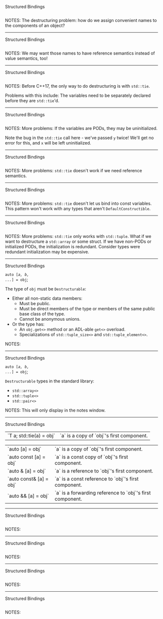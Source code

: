 <div class="slide-title">Structured Bindings</div>

<pre><code class='sample' sample='cpp17_features/01_language_structured_bindings/00_cpp98_point3d_manual_value_semantics.cpp#primary'></code></pre>

NOTES:
The destructuring problem: how do we assign convenient names to the components of an object?

---

<div class="slide-title">Structured Bindings</div>

<pre><code class='sample' sample='cpp17_features/01_language_structured_bindings/01_cpp98_point3d_manual_reference_semantics.cpp#primary'></code></pre>

NOTES:
We may want those names to have reference semantics instead of value semantics, too!

---

<div class="slide-title">Structured Bindings</div>

<pre><code class='sample' sample='cpp17_features/01_language_structured_bindings/10_cpp11_std_tuple_std_tie_value_semantics.cpp#primary'></code></pre>

NOTES:
Before C++17, the only way to do destructuring is with `std::tie`.

Problems with this include:
The variables need to be separately declared before they are `std::tie`'d.

---

<div class="slide-title">Structured Bindings</div>

<pre><code class='sample' sample='cpp17_features/01_language_structured_bindings/11_cpp11_std_tuple_std_tie_repeated_name_bug.cpp#primary'></code></pre>

NOTES:
More problems:
If the variables are PODs, they may be uninitialized.

Note the bug in the `std::tie` call here - we've passed `y` twice!
We'll get no error for this, and `x` will be left uninitialized.

---

<div class="slide-title">Structured Bindings</div>

<pre><code class='sample' sample='cpp17_features/01_language_structured_bindings/12_cpp11_std_tuple_std_tie_reference_semantics.cpp#primary'></code></pre>

NOTES:
More problems:
`std::tie` doesn't work if we need reference semantics.

---

<div class="slide-title">Structured Bindings</div>

<pre><code class='sample' sample='cpp17_features/01_language_structured_bindings/13_cpp11_std_tuple_std_tie_const.cpp#primary'></code></pre>

NOTES:
More problems:
`std::tie` doesn't let us bind into const variables.
This pattern won't work with any types that aren't `DefaultConstructible`.

---

<div class="slide-title">Structured Bindings</div>

<pre><code class='sample' sample='cpp17_features/01_language_structured_bindings/20_cpp11_point3d_and_std_array_std_tie.cpp#primary'></code></pre>

NOTES:
More problems:
`std::tie` only works with `std::tuple`. What if we want to destructure a `std::array` or some struct.
If we have non-PODs or initialized PODs, the initialization is redundant. Consider types were redundant initialization may be expensive.

---

<div class="slide-title">Structured Bindings</div>

`auto [`<i><code>a, b, ...</code></i>`] = obj`;

The type of `obj` must be `Destructurable`:
* Either all non-static data members:
  * Must be public.
  * Must be direct members of the type or members of the same public base class of the type.
  * Cannot be anonymous unions.
* Or the type has:
  * An `obj.get<>` method or an ADL-able `get<>` overload.
  * Specializations of `std::tuple_size<>` and `std::tuple_element<>`.

NOTES:

---

<div class="slide-title">Structured Bindings</div>

`auto [`<i><code>a, b, ...</code></i>`] = obj`;

`Destructurable` types in the standard library:
* `std::array<>`
* `std::tuple<>`
* `std::pair<>`

NOTES:
This will only display in the notes window.

---

<div class="slide-title">Structured Bindings</div>

<table>
<tr><td>`T a; std::tie(a) = obj`</td><td>`a` is a copy of `obj`'s first component.</td></tr>
</table>

<table>
<tr><td>`auto         [a] = obj`</td><td>`a` is a copy of `obj`'s first component.</td></tr>
<tr><td>`auto const   [a] = obj`</td><td>`a` is a const copy of `obj`'s first component.</td></tr>
<tr><td>`auto      &  [a] = obj`</td><td>`a` is a reference to `obj`'s first component.</td></tr>
<tr><td>`auto const&  [a] = obj`</td><td>`a` is a const reference to `obj`'s first component.</td></tr>
<tr><td>`auto      && [a] = obj`</td><td>`a` is a forwarding reference to `obj`'s first component.</td></tr>
</table>

---

<div class="slide-title">Structured Bindings</div>

<pre><code class='sample' sample='cpp17_features/01_language_structured_bindings/30_cpp17_point3d_std_array_and_std_tuple_structured_bindings_value_semantics.cpp#primary'></code></pre>

NOTES:

---

<div class="slide-title">Structured Bindings</div>

<pre><code class='sample' sample='cpp17_features/01_language_structured_bindings/31_cpp17_point3d_structured_bindings_reference_semantics.cpp#primary'></code></pre>

NOTES:

---

<div class="slide-title">Structured Bindings</div>

<pre><code class='sample' sample='cpp17_features/01_language_structured_bindings/32_cpp17_point3d_structured_bindings_const.cpp#primary'></code></pre>

NOTES:

---

<div class="slide-title">Structured Bindings</div>

<pre><code class='sample' sample='cpp17_features/01_language_structured_bindings/40_cpp17_std_map_iteration_with_structured_bindings.cpp#primary'></code></pre>

NOTES:

